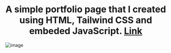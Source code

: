 <h1 style="text-align: center;">A simple portfolio page that I created using HTML, Tailwind CSS and embeded JavaScript. <a href= "https://ranbirgill.dedyn.io/"> Link </a> </h1> 

![image](https://github.com/user-attachments/assets/cd589bdf-9ff5-42f2-b4f5-5b6813ed3151)
